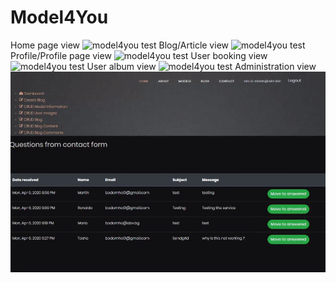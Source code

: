 # Model4You



Home page view
![model4you test](ReadMeGif/1.gif)
Blog/Article view
![model4you test](ReadMeGif/2.gif)
Profile/Profile page view
![model4you test](ReadMeGif/3.gif)
User booking view
![model4you test](ReadMeGif/4.gif)
User album view
![model4you test](ReadMeGif/5.gif)
Administration view
![model4you test](ReadMeGif/6.gif)
